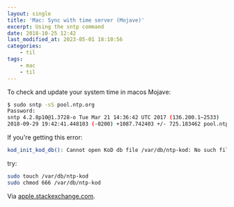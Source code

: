 ```yaml
---
layout: single
title: 'Mac: Sync with time server (Mojave)'
excerpt: Using the sntp command
date: 2018-10-25 12:42
last_modified_at: 2023-05-01 18:10:56
categories:
    - til
tags:
    - mac
    - til
---
```


To check and update your system time in macos Mojave:

```bash
$ sudo sntp -sS pool.ntp.org
Password:
sntp 4.2.8p10@1.3728-o Tue Mar 21 14:36:42 UTC 2017 (136.200.1~2533)
2018-09-29 19:42:41.448103 (-0200) +1087.742403 +/- 725.183462 pool.ntp.org 188.68.36.203 s2 no-leap
```

If you're getting this error:

```bash
kod_init_kod_db(): Cannot open KoD db file /var/db/ntp-kod: No such file or directory
```

try:

```bash
sudo touch /var/db/ntp-kod
sudo chmod 666 /var/db/ntp-kod
```

Via [apple.stackexchange.com](https://apple.stackexchange.com/a/117865).
